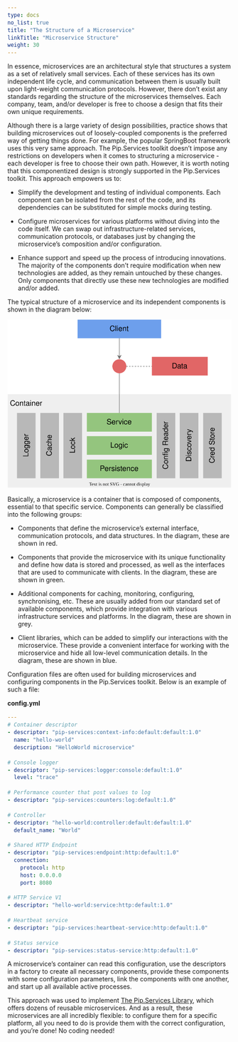 ```yaml
---
type: docs
no_list: true
title: "The Structure of a Microservice"
linkTitle: "Microservice Structure"
weight: 30
---
```


In essence, microservices are an architectural style that structures a system as a set of relatively small services. Each of these services has its own independent life cycle, and communication between them is usually built upon light-weight communication protocols. However, there don’t exist any standards regarding the structure of the microservices themselves. Each company, team, and/or developer is free to choose a design that fits their own unique requirements.

Although there is a large variety of design possibilities, practice shows that building microservices out of loosely-coupled components is the preferred way of getting things done. For example, the popular SpringBoot framework uses this very same approach. The Pip.Services toolkit doesn’t impose any restrictions on developers when it comes to structuring a microservice - each developer is free to choose their own path. However, it is worth noting that this componentized design is strongly supported in the Pip.Services toolkit. This approach empowers us to:

- Simplify the development and testing of individual components. Each component can be isolated from the rest of the code, and its dependencies can be substituted for simple mocks during testing.

- Configure microservices for various platforms without diving into the code itself. We can swap out infrastructure-related services, communication protocols, or databases just by changing the microservice’s composition and/or configuration.

- Enhance support and speed up the process of introducing innovations. The majority of the components don’t require modification when new technologies are added, as they remain untouched by these changes. Only components that directly use these new technologies are modified and/or added.

The typical structure of a microservice and its independent components is shown in the diagram below:

![Toolkit structure diagram](/images/getting_started/microservice_structure/structure_diagram.svg)

Basically, a microservice is a container that is composed of components, essential to that specific service. Components can generally be classified into the following groups:

- Components that define the microservice’s external interface, communication protocols, and data structures. In the diagram, these are shown in red.

- Components that provide the microservice with its unique functionality and define how data is stored and processed, as well as the interfaces that are used to communicate with clients. In the diagram, these are shown in green.

- Additional components for caching, monitoring, configuring, synchronising, etc. These are usually added from our standard set of available components, which provide integration with various infrastructure services and platforms. In the diagram, these are shown in grey.

- Client libraries, which can be added to simplify our interactions with the microservice. These provide a convenient interface for working with the microservice and hide all low-level communication details. In the diagram, these are shown in blue.


Configuration files are often used for building microservices and configuring components in the Pip.Services toolkit. Below is an example of such a file:

**config.yml**
```yml
---
# Container descriptor
- descriptor: "pip-services:context-info:default:default:1.0"
  name: "hello-world" 
  description: "HelloWorld microservice"

# Console logger
- descriptor: "pip-services:logger:console:default:1.0" 
  level: "trace"

# Performance counter that post values to log
- descriptor: "pip-services:counters:log:default:1.0"

# Controller
- descriptor: "hello-world:controller:default:default:1.0"
  default_name: "World"

# Shared HTTP Endpoint
- descriptor: "pip-services:endpoint:http:default:1.0" 
  connection:
    protocol: http
    host: 0.0.0.0
    port: 8080

# HTTP Service V1
- descriptor: "hello-world:service:http:default:1.0"

# Heartbeat service
- descriptor: "pip-services:heartbeat-service:http:default:1.0"

# Status service
- descriptor: "pip-services:status-service:http:default:1.0"
```

A microservice’s container can read this configuration, use the descriptors in a factory to create all necessary components, provide these components with some configuration parameters, link the components with one another, and start up all available active processes.


This approach was used to implement [The Pip.Services Library](https://github.com/pip-services/pip-services-library), which offers dozens of reusable microservices. And as a result, these microservices are all incredibly flexible: to configure them for a specific platform, all you need to do is provide them with the correct configuration, and you’re done! No coding needed!
